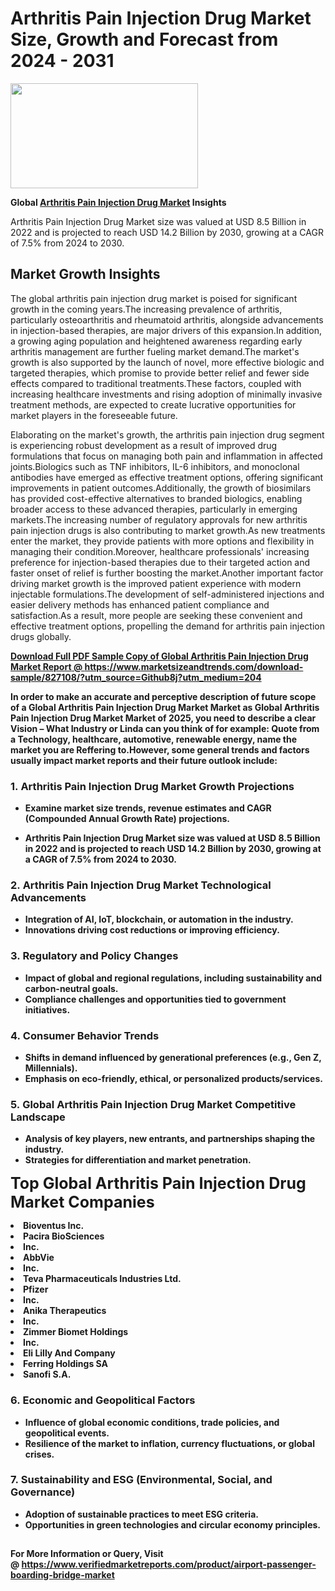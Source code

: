 <H1>Arthritis Pain Injection Drug Market Size, Growth and Forecast from 2024 - 2031</H1><img class="aligncenter size-medium wp-image-584254" src="https://thirdeyenews.in/wp-content/uploads/2024/09/Global-Market-Research-300x168.jpeg" alt="" width="300" height="168" /><p><strong>Global&nbsp;<a href="https://www.marketsizeandtrends.com/download-sample/827108/?utm_source=Github8j?utm_medium=204">Arthritis Pain Injection Drug Market</a> Insights</strong></p><p>Arthritis Pain Injection Drug Market size was valued at USD 8.5 Billion in 2022 and is projected to reach USD 14.2 Billion by 2030, growing at a CAGR of 7.5% from 2024 to 2030.</p><p><h2>Market Growth Insights</h2> <p>The global arthritis pain injection drug market is poised for significant growth in the coming years.The increasing prevalence of arthritis, particularly osteoarthritis and rheumatoid arthritis, alongside advancements in injection-based therapies, are major drivers of this expansion.In addition, a growing aging population and heightened awareness regarding early arthritis management are further fueling market demand.The market's growth is also supported by the launch of novel, more effective biologic and targeted therapies, which promise to provide better relief and fewer side effects compared to traditional treatments.These factors, coupled with increasing healthcare investments and rising adoption of minimally invasive treatment methods, are expected to create lucrative opportunities for market players in the foreseeable future.</p> <p><strong><a href="#"></a></strong></p> <p>Elaborating on the market's growth, the arthritis pain injection drug segment is experiencing robust development as a result of improved drug formulations that focus on managing both pain and inflammation in affected joints.Biologics such as TNF inhibitors, IL-6 inhibitors, and monoclonal antibodies have emerged as effective treatment options, offering significant improvements in patient outcomes.Additionally, the growth of biosimilars has provided cost-effective alternatives to branded biologics, enabling broader access to these advanced therapies, particularly in emerging markets.The increasing number of regulatory approvals for new arthritis pain injection drugs is also contributing to market growth.As new treatments enter the market, they provide patients with more options and flexibility in managing their condition.Moreover, healthcare professionals' increasing preference for injection-based therapies due to their targeted action and faster onset of relief is further boosting the market.Another important factor driving market growth is the improved patient experience with modern injectable formulations.The development of self-administered injections and easier delivery methods has enhanced patient compliance and satisfaction.As a result, more people are seeking these convenient and effective treatment options, propelling the demand for arthritis pain injection drugs globally.</p> <p><strong><a href="#"></p><p><span class=""><strong>Download Full PDF Sample Copy of Global Arthritis Pain Injection Drug Market Report</strong> @ <a href="https://www.marketsizeandtrends.com/download-sample/827108/?utm_source=Github8j?utm_medium=204" target="_blank">https://www.marketsizeandtrends.com/download-sample/827108/?utm_source=Github8j?utm_medium=204</a></span></p><p>In order to make an accurate and perceptive description of future scope of a Global&nbsp;Arthritis Pain Injection Drug Market Market as Global&nbsp;Arthritis Pain Injection Drug Market Market of 2025, you need to describe a clear Vision &ndash; What Industry or Linda can you think of for example: Quote from a Technology, healthcare, automotive, renewable energy, name the market you are Reffering to.However, some general trends and factors usually impact market reports and their future outlook include:</p><h3>1.&nbsp;<strong>Arthritis Pain Injection Drug Market Growth Projections</strong></h3><ul><li>Examine market size trends, revenue estimates and CAGR (Compounded Annual Growth Rate) projections.</li><li><p>Arthritis Pain Injection Drug Market size was valued at USD 8.5 Billion in 2022 and is projected to reach USD 14.2 Billion by 2030, growing at a CAGR of 7.5% from 2024 to 2030.</p></li></ul><h3>2.&nbsp;<strong>Arthritis Pain Injection Drug Market Technological Advancements</strong></h3><ul><li>Integration of AI, IoT, blockchain, or automation in the industry.</li><li>Innovations driving cost reductions or improving efficiency.</li></ul><h3>3.&nbsp;<strong>Regulatory and Policy Changes</strong></h3><ul><li>Impact of global and regional regulations, including sustainability and carbon-neutral goals.</li><li>Compliance challenges and opportunities tied to government initiatives.</li></ul><h3>4.&nbsp;<strong>Consumer Behavior Trends</strong></h3><ul><li>Shifts in demand influenced by generational preferences (e.g., Gen Z, Millennials).</li><li>Emphasis on eco-friendly, ethical, or personalized products/services.</li></ul><h3>5.&nbsp;<strong>Global Arthritis Pain Injection Drug Market Competitive Landscape</strong></h3><ul><li>Analysis of key players, new entrants, and partnerships shaping the industry.</li><li>Strategies for differentiation and market penetration.</li></ul><p data-pm-slice="1 1 []"><span style="color: inherit; font-family: inherit; font-size: 25px;">Top Global Arthritis Pain Injection Drug Market Companies</span></p><div class="" data-test-id=""><p><li>Bioventus Inc.</li><li> Pacira BioSciences</li><li> Inc.</li><li> AbbVie</li><li> Inc.</li><li> Teva Pharmaceuticals Industries Ltd.</li><li> Pfizer</li><li> Inc.</li><li> Anika Therapeutics</li><li> Inc.</li><li> Zimmer Biomet Holdings</li><li> Inc.</li><li> Eli Lilly And Company</li><li> Ferring Holdings SA</li><li> Sanofi S.A.</li></p></div><h3>6.&nbsp;<strong>Economic and Geopolitical Factors</strong></h3><ul><li>Influence of global economic conditions, trade policies, and geopolitical events.</li><li>Resilience of the market to inflation, currency fluctuations, or global crises.</li></ul><h3>7.&nbsp;<strong>Sustainability and ESG (Environmental, Social, and Governance)</strong></h3><ul><li>Adoption of sustainable practices to meet ESG criteria.</li><li>Opportunities in green technologies and circular economy principles.</li></ul><h2><strong style="font-size: 14px;">For More Information or Query, Visit @&nbsp;</strong><a style="background-color: #ffffff; font-size: 14px;" href="https://www.marketsizeandtrends.com/report/arthritis-pain-injection-drug-market/" target="_blank">https://www.verifiedmarketreports.com/product/airport-passenger-boarding-bridge-market</a></h2>